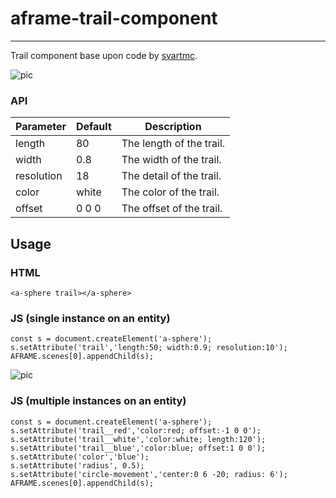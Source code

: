 # aframe-trail-component

___

Trail component base upon code by [svartmc](https://github.com/svartmc).

![pic](https://cdn.glitch.com/76718f34-7920-4a0e-bee1-bd0646eab927%2Ftrail_component.gif?v=1587846617145)


### API

| Parameter  | Default | Description              |
|------------|---------|--------------------------|
| length     | 80      | The length of the trail. |
| width      | 0.8     | The width of the trail.  |
| resolution | 18      | The detail of the trail. |
| color      | white   | The color of the trail.  |
| offset     | 0 0 0   | The offset of the trail. |

## Usage

### HTML
```
<a-sphere trail></a-sphere>

```

### JS (single instance on an entity)
```
const s = document.createElement('a-sphere');
s.setAttribute('trail','length:50; width:0.9; resolution:10');
AFRAME.scenes[0].appendChild(s);

```

![pic](https://cdn.glitch.com/76718f34-7920-4a0e-bee1-bd0646eab927%2Ftrails_with_colors_and_offsets.gif?v=1587906365878)

### JS (multiple instances on an entity)
```
const s = document.createElement('a-sphere');
s.setAttribute('trail__red','color:red; offset:-1 0 0');
s.setAttribute('trail__white','color:white; length:120');
s.setAttribute('trail__blue','color:blue; offset:1 0 0');
s.setAttribute('color','blue');
s.setAttribute('radius', 0.5);
s.setAttribute('circle-movement','center:0 6 -20; radius: 6');
AFRAME.scenes[0].appendChild(s);

```
